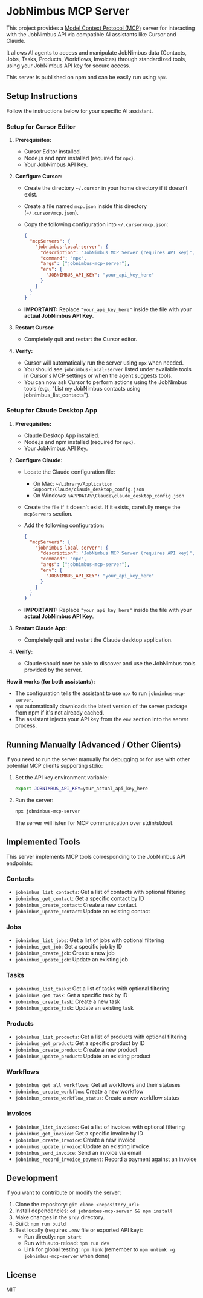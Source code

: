 # JobNimbus MCP Server

This project provides a [Model Context Protocol (MCP)](https://docs.cursor.com/context/model-context-protocol) server for interacting with the JobNimbus API via compatible AI assistants like Cursor and Claude.

It allows AI agents to access and manipulate JobNimbus data (Contacts, Jobs, Tasks, Products, Workflows, Invoices) through standardized tools, using your JobNimbus API key for secure access.

This server is published on npm and can be easily run using `npx`.

## Setup Instructions

Follow the instructions below for your specific AI assistant.

### Setup for Cursor Editor

1.  **Prerequisites:**
    *   Cursor Editor installed.
    *   Node.js and npm installed (required for `npx`).
    *   Your JobNimbus API Key.

2.  **Configure Cursor:**
    *   Create the directory `~/.cursor` in your home directory if it doesn't exist.
    *   Create a file named `mcp.json` inside this directory (`~/.cursor/mcp.json`).
    *   Copy the following configuration into `~/.cursor/mcp.json`:

        ```json
        {
          "mcpServers": {
            "jobnimbus-local-server": {
              "description": "JobNimbus MCP Server (requires API key)",
              "command": "npx",
              "args": ["jobnimbus-mcp-server"],
              "env": {
                "JOBNIMBUS_API_KEY": "your_api_key_here"
              }
            }
          }
        }
        ```

    *   **IMPORTANT:** Replace `"your_api_key_here"` inside the file with your **actual JobNimbus API Key**.

3.  **Restart Cursor:**
    *   Completely quit and restart the Cursor editor.

4.  **Verify:**
    *   Cursor will automatically run the server using `npx` when needed.
    *   You should see `jobnimbus-local-server` listed under available tools in Cursor's MCP settings or when the agent suggests tools.
    *   You can now ask Cursor to perform actions using the JobNimbus tools (e.g., "List my JobNimbus contacts using jobnimbus_list_contacts").

### Setup for Claude Desktop App

1.  **Prerequisites:**
    *   Claude Desktop App installed.
    *   Node.js and npm installed (required for `npx`).
    *   Your JobNimbus API Key.

2.  **Configure Claude:**
    *   Locate the Claude configuration file:
        *   On Mac: `~/Library/Application Support/Claude/claude_desktop_config.json`
        *   On Windows: `%APPDATA%\Claude\claude_desktop_config.json`
    *   Create the file if it doesn't exist. If it exists, carefully merge the `mcpServers` section.
    *   Add the following configuration:

        ```json
        {
          "mcpServers": {
            "jobnimbus-local-server": {
              "description": "JobNimbus MCP Server (requires API key)",
              "command": "npx",
              "args": ["jobnimbus-mcp-server"],
              "env": {
                "JOBNIMBUS_API_KEY": "your_api_key_here"
              }
            }
          }
        }
        ```

    *   **IMPORTANT:** Replace `"your_api_key_here"` inside the file with your **actual JobNimbus API Key**.

3.  **Restart Claude App:**
    *   Completely quit and restart the Claude desktop application.

4.  **Verify:**
    *   Claude should now be able to discover and use the JobNimbus tools provided by the server.

**How it works (for both assistants):**

*   The configuration tells the assistant to use `npx` to run `jobnimbus-mcp-server`.
*   `npx` automatically downloads the latest version of the server package from npm if it's not already cached.
*   The assistant injects your API key from the `env` section into the server process.

## Running Manually (Advanced / Other Clients)

If you need to run the server manually for debugging or for use with other potential MCP clients supporting stdio:

1.  Set the API key environment variable:
    ```bash
    export JOBNIMBUS_API_KEY=your_actual_api_key_here
    ```
2.  Run the server:
    ```bash
    npx jobnimbus-mcp-server
    ```
    The server will listen for MCP communication over stdin/stdout.

## Implemented Tools

This server implements MCP tools corresponding to the JobNimbus API endpoints:

### Contacts
* `jobnimbus_list_contacts`: Get a list of contacts with optional filtering
* `jobnimbus_get_contact`: Get a specific contact by ID
* `jobnimbus_create_contact`: Create a new contact
* `jobnimbus_update_contact`: Update an existing contact

### Jobs
* `jobnimbus_list_jobs`: Get a list of jobs with optional filtering
* `jobnimbus_get_job`: Get a specific job by ID
* `jobnimbus_create_job`: Create a new job
* `jobnimbus_update_job`: Update an existing job

### Tasks
* `jobnimbus_list_tasks`: Get a list of tasks with optional filtering
* `jobnimbus_get_task`: Get a specific task by ID
* `jobnimbus_create_task`: Create a new task
* `jobnimbus_update_task`: Update an existing task

### Products
* `jobnimbus_list_products`: Get a list of products with optional filtering
* `jobnimbus_get_product`: Get a specific product by ID
* `jobnimbus_create_product`: Create a new product
* `jobnimbus_update_product`: Update an existing product

### Workflows
* `jobnimbus_get_all_workflows`: Get all workflows and their statuses
* `jobnimbus_create_workflow`: Create a new workflow
* `jobnimbus_create_workflow_status`: Create a new workflow status

### Invoices
* `jobnimbus_list_invoices`: Get a list of invoices with optional filtering
* `jobnimbus_get_invoice`: Get a specific invoice by ID
* `jobnimbus_create_invoice`: Create a new invoice
* `jobnimbus_update_invoice`: Update an existing invoice
* `jobnimbus_send_invoice`: Send an invoice via email
* `jobnimbus_record_invoice_payment`: Record a payment against an invoice

## Development

If you want to contribute or modify the server:

1.  Clone the repository: `git clone <repository_url>`
2.  Install dependencies: `cd jobnimbus-mcp-server && npm install`
3.  Make changes in the `src/` directory.
4.  Build: `npm run build`
5.  Test locally (requires `.env` file or exported API key):
    *   Run directly: `npm start`
    *   Run with auto-reload: `npm run dev`
    *   Link for global testing: `npm link` (remember to `npm unlink -g jobnimbus-mcp-server` when done)

## License

MIT 